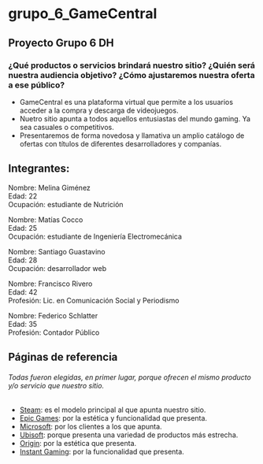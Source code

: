 <h1>grupo_6_GameCentral</h1>
<h2>Proyecto Grupo 6 DH</h2>


<h3>¿Qué productos o servicios brindará nuestro sitio? ¿Quién será nuestra audiencia objetivo? ¿Cómo ajustaremos nuestra oferta a ese público?</h3>

- GameCentral es una plataforma virtual que permite a los usuarios acceder a la compra y descarga de videojuegos.
- Nuetro sitio apunta a todos aquellos entusiastas del mundo gaming. Ya sea casuales o competitivos.
- Presentaremos de forma novedosa y llamativa un amplio catálogo de ofertas con títulos de diferentes desarrolladores y companías.

<h2>Integrantes:</h2>

Nombre: Melina Giménez  
Edad: 22  
Ocupación: estudiante de Nutrición  

Nombre: Matías Cocco  
Edad: 25  
Ocupación: estudiante de Ingeniería Electromecánica  

Nombre: Santiago Guastavino  
Edad: 28  
Ocupación: desarrollador web  

Nombre: Francisco Rivero  
Edad: 42  
Profesión: Lic. en Comunicación Social y Periodismo  

Nombre: Federico Schlatter  
Edad: 35  
Profesión: Contador Público

<h2>Páginas de referencia</h2>

<h6><em>Todas fueron elegidas, en primer lugar, porque ofrecen el mismo producto y/o servicio que nuestro sitio.</h6></em>

- [Steam](https://store.steampowered.com/): es el modelo principal al que apunta nuestro sitio.
- [Epic Games](https://www.epicgames.com/store/es-ES/): por la estética y funcionalidad que presenta.
- [Microsoft](https://www.microsoft.com/es-ar/store/games/windows): por los clientes a los que apunta.
- [Ubisoft](https://store.ubi.com/ofertas/home?lang=es_AR): porque presenta una variedad de productos más estrecha.
- [Origin](https://www.origin.com/arg/en-us/store): por la estética que presenta.
- [Instant Gaming](https://www.instant-gaming.com/es/): por la funcionalidad que presenta.